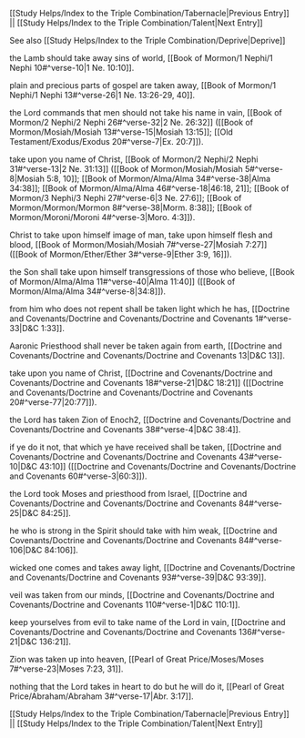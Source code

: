 [[Study Helps/Index to the Triple Combination/Tabernacle|Previous Entry]]  ||  [[Study Helps/Index to the Triple Combination/Talent|Next Entry]]

 See also [[Study Helps/Index to the Triple Combination/Deprive|Deprive]]

 the Lamb should take away sins of world, [[Book of Mormon/1 Nephi/1 Nephi 10#^verse-10|1 Ne. 10:10]].

 plain and precious parts of gospel are taken away, [[Book of Mormon/1 Nephi/1 Nephi 13#^verse-26|1 Ne. 13:26-29, 40]].

 the Lord commands that men should not take his name in vain, [[Book of Mormon/2 Nephi/2 Nephi 26#^verse-32|2 Ne. 26:32]] ([[Book of Mormon/Mosiah/Mosiah 13#^verse-15|Mosiah 13:15]]; [[Old Testament/Exodus/Exodus 20#^verse-7|Ex. 20:7]]).

 take upon you name of Christ, [[Book of Mormon/2 Nephi/2 Nephi 31#^verse-13|2 Ne. 31:13]] ([[Book of Mormon/Mosiah/Mosiah 5#^verse-8|Mosiah 5:8, 10]]; [[Book of Mormon/Alma/Alma 34#^verse-38|Alma 34:38]]; [[Book of Mormon/Alma/Alma 46#^verse-18|46:18, 21]]; [[Book of Mormon/3 Nephi/3 Nephi 27#^verse-6|3 Ne. 27:6]]; [[Book of Mormon/Mormon/Mormon 8#^verse-38|Morm. 8:38]]; [[Book of Mormon/Moroni/Moroni 4#^verse-3|Moro. 4:3]]).

 Christ to take upon himself image of man, take upon himself flesh and blood, [[Book of Mormon/Mosiah/Mosiah 7#^verse-27|Mosiah 7:27]] ([[Book of Mormon/Ether/Ether 3#^verse-9|Ether 3:9, 16]]).

 the Son shall take upon himself transgressions of those who believe, [[Book of Mormon/Alma/Alma 11#^verse-40|Alma 11:40]] ([[Book of Mormon/Alma/Alma 34#^verse-8|34:8]]).

 from him who does not repent shall be taken light which he has, [[Doctrine and Covenants/Doctrine and Covenants/Doctrine and Covenants 1#^verse-33|D&C 1:33]].

 Aaronic Priesthood shall never be taken again from earth, [[Doctrine and Covenants/Doctrine and Covenants/Doctrine and Covenants 13|D&C 13]].

 take upon you name of Christ, [[Doctrine and Covenants/Doctrine and Covenants/Doctrine and Covenants 18#^verse-21|D&C 18:21]] ([[Doctrine and Covenants/Doctrine and Covenants/Doctrine and Covenants 20#^verse-77|20:77]]).

 the Lord has taken Zion of Enoch2, [[Doctrine and Covenants/Doctrine and Covenants/Doctrine and Covenants 38#^verse-4|D&C 38:4]].

 if ye do it not, that which ye have received shall be taken, [[Doctrine and Covenants/Doctrine and Covenants/Doctrine and Covenants 43#^verse-10|D&C 43:10]] ([[Doctrine and Covenants/Doctrine and Covenants/Doctrine and Covenants 60#^verse-3|60:3]]).

 the Lord took Moses and priesthood from Israel, [[Doctrine and Covenants/Doctrine and Covenants/Doctrine and Covenants 84#^verse-25|D&C 84:25]].

 he who is strong in the Spirit should take with him weak, [[Doctrine and Covenants/Doctrine and Covenants/Doctrine and Covenants 84#^verse-106|D&C 84:106]].

 wicked one comes and takes away light, [[Doctrine and Covenants/Doctrine and Covenants/Doctrine and Covenants 93#^verse-39|D&C 93:39]].

 veil was taken from our minds, [[Doctrine and Covenants/Doctrine and Covenants/Doctrine and Covenants 110#^verse-1|D&C 110:1]].

 keep yourselves from evil to take name of the Lord in vain, [[Doctrine and Covenants/Doctrine and Covenants/Doctrine and Covenants 136#^verse-21|D&C 136:21]].

 Zion was taken up into heaven, [[Pearl of Great Price/Moses/Moses 7#^verse-23|Moses 7:23, 31]].

 nothing that the Lord takes in heart to do but he will do it, [[Pearl of Great Price/Abraham/Abraham 3#^verse-17|Abr. 3:17]].

[[Study Helps/Index to the Triple Combination/Tabernacle|Previous Entry]]  ||  [[Study Helps/Index to the Triple Combination/Talent|Next Entry]]